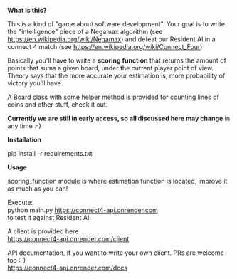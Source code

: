 **What is this?**

This is a kind of "game about software development".
Your goal is to write the "intelligence" piece of a Negamax algorithm (see https://en.wikipedia.org/wiki/Negamax) and defeat our Resident AI in a connect 4 match (see https://en.wikipedia.org/wiki/Connect_Four)

Basically you'll have to write a **scoring function** that returns the amount of points that sums a given board, under the current player point of view.
Theory says that the more accurate your estimation is, more probability of victory you'll have.

A Board class with some helper method is provided for counting lines of coins and other stuff, check it out.

**Currently we are still in early access, so all discussed here may change** 
in any time :-)

**Installation**

pip install -r requirements.txt

**Usage**

scoring_function module is where estimation function is located, improve it as much as you can!

Execute:  
python main.py https://connect4-api.onrender.com  
to test it against Resident AI.

A client is provided here             
https://connect4-api.onrender.com/client

API documentation, if you want to write your own client. PRs are welcome too :-)  
https://connect4-api.onrender.com/docs



  